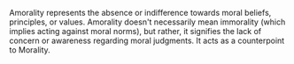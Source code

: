 Amorality represents the absence or indifference towards moral beliefs, principles, or values. Amorality doesn't necessarily mean immorality (which implies acting against moral norms), but rather, it signifies the lack of concern or awareness regarding moral judgments. It acts as a counterpoint to Morality.